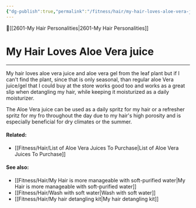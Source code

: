 ```yaml
---
{"dg-publish":true,"permalink":"/fitness/hair/my-hair-loves-aloe-vera-juice/","dgPassFrontmatter":true,"created":"","updated":""}
---
```


🔺[[2601-My Hair Personalities\|2601-My Hair Personalities]]


# My Hair Loves Aloe Vera juice
---

My hair loves aloe vera juice and aloe vera gel from the leaf plant but if I can't find the plant, since that is only seasonal, than regular aloe Vera juice/gel that I could buy at the store works good too and works as a great slip when detangling my hair, while keeping it moisturized as a daily moisturizer.

The Aloe Vera juice can be used as a daily spritz for my hair or a refresher spritz for my fro throughout the day due to my hair's high porosity and is especially beneficial for dry climates or the summer. 



#### Related: 
- [[Fitness/Hair/List of Aloe Vera Juices To Purchase\|List of Aloe Vera Juices To Purchase]]

#### See also:
- [[Fitness/Hair/My Hair is more manageable with soft-purified water\|My Hair is more manageable with soft-purified water]]
- [[Fitness/Hair/Wash with soft water\|Wash with soft water]]
- [[Fitness/Hair/My hair detangling kit\|My hair detangling kit]]


